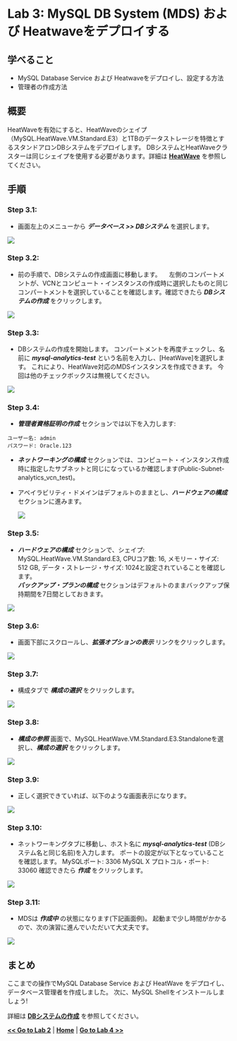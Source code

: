 # Lab 3: MySQL DB System (MDS) および Heatwaveをデプロイする 

## 学べること
- MySQL Database Service および Heatwaveをデプロイし、設定する方法
- 管理者の作成方法

## 概要

HeatWaveを有効にすると、HeatWaveのシェイプ（MySQL.HeatWave.VM.Standard.E3）と1TBのデータストレージを特徴とするスタンドアロンDBシステムをデプロイします。 DBシステムとHeatWaveクラスターは同じシェイプを使用する必要があります。詳細は **[HeatWave](https://docs.oracle.com/ja-jp/iaas/mysql-database/doc/heatwave1.html#GUID-9401C69A-B379-48EB-B96C-56462C23E4FD)** を参照してください。


## 手順

### **Step 3.1:**
- 画面左上のメニューから _**データベース >> DBシステム**_ を選択します。
  
![](./images/HW17_mds.png)

### **Step 3.2:**
- 前の手順で、DBシステムの作成画面に移動します。
　左側のコンパートメントが、VCNとコンピュート・インスタンスの作成時に選択したものと同じコンパートメントを選択していることを確認します。確認できたら _**DBシステムの作成**_ をクリックします。

![](./images/HW18_mds.png)

### **Step 3.3:**
- DBシステムの作成を開始します。 コンパートメントを再度チェックし、名前に _**mysql-analytics-test**_ という名前を入力し、[HeatWave]を選択します。 これにより、HeatWave対応のMDSインスタンスを作成できます。 今回は他のチェックボックスは無視してください。
  
![](./images/HW19_mds.png)

### **Step 3.4:**
- _**管理者資格証明の作成**_ セクションでは以下を入力します:
```
ユーザー名: admin
パスワード: Oracle.123
```
- _**ネットワーキングの構成**_ セクションでは、コンピュート・インスタンス作成時に指定したサブネットと同じになっているか確認します(Public-Subnet-analytics_vcn_test)。

- アベイラビリティ・ドメインはデフォルトのままとし、_**ハードウェアの構成**_ セクションに進みます。
 
  ![](./images/HW20_mds.png)

### **Step 3.5:**
- _**ハードウェアの構成**_ セクションで、シェイプ: MySQL.HeatWave.VM.Standard.E3, CPUコア数: 16, メモリー・サイズ: 512 GB, データ・ストレージ・サイズ: 1024と設定されていることを確認します。</br>
_**バックアップ・プランの構成**_ セクションはデフォルトのままバックアップ保持期間を7日間としておきます。

![](./images/HW22_mds.png)

### **Step 3.6:**
- 画面下部にスクロールし、_**拡張オプションの表示**_ リンクをクリックします。
  
![](./images/HW23_mds.png)

### **Step 3.7:**
- 構成タブで _**構成の選択**_ をクリックします。 

![](./images/HW24_mds.png)

### **Step 3.8:**
- _**構成の参照**_ 画面で、MySQL.HeatWave.VM.Standard.E3.Standaloneを選択し、_**構成の選択**_ をクリックします。 

![](./images/HW25_mds.png)

### **Step 3.9:**
- 正しく選択できていれば、以下のような画面表示になります。

![](./images/HW26_mds.png)

### **Step 3.10:**
- ネットワーキングタブに移動し、ホスト名に _**mysql-analytics-test**_ (DBシステム名と同じ名前)を入力します。 
ポートの設定が以下となっていることを確認します。
MySQLポート: 3306
MySQL X プロトコル・ポート: 33060
確認できたら _**作成**_ をクリックします。

![](./images/HW27_mds.png)

### **Step 3.11:**
- MDSは _**作成中**_ の状態になります(下記画面例)。 起動まで少し時間がかかるので、次の演習に進んでいただいて大丈夫です。
  
![](./images/HW28_mds.png)

## まとめ

ここまでの操作でMySQL Database Service および HeatWave をデプロイし、データベース管理者を作成しました。 次に、MySQL Shellをインストールしましょう!
 
詳細は **[DBシステムの作成](https://docs.oracle.com/ja-jp/iaas/mysql-database/doc/creating-db-system1.html)** を参照してください。

**[<< Go to Lab 2](/Lab2/README.md)** | **[Home](../README.md)** | **[Go to Lab 4 >>](/Lab4/README.md)**
